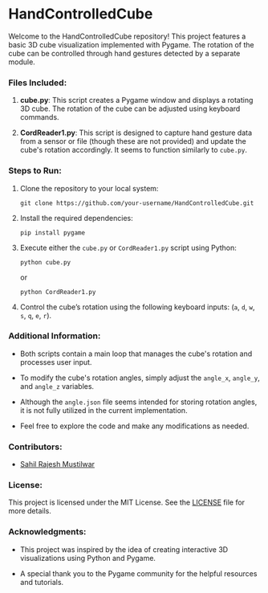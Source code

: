 # **HandControlledCube**

Welcome to the HandControlledCube repository! This project features a basic 3D cube visualization implemented with Pygame. The rotation of the cube can be controlled through hand gestures detected by a separate module.

### Files Included:

1. **cube.py**: This script creates a Pygame window and displays a rotating 3D cube. The rotation of the cube can be adjusted using keyboard commands.

2. **CordReader1.py**: This script is designed to capture hand gesture data from a sensor or file (though these are not provided) and update the cube's rotation accordingly. It seems to function similarly to `cube.py`.

### Steps to Run:

1. Clone the repository to your local system:

    ```
    git clone https://github.com/your-username/HandControlledCube.git
    ```

2. Install the required dependencies:

    ```
    pip install pygame
    ```

3. Execute either the `cube.py` or `CordReader1.py` script using Python:

    ```
    python cube.py
    ```

    or

    ```
    python CordReader1.py
    ```

4. Control the cube’s rotation using the following keyboard inputs: (`a`, `d`, `w`, `s`, `q`, `e`, `r`).

### Additional Information:

- Both scripts contain a main loop that manages the cube's rotation and processes user input.

- To modify the cube's rotation angles, simply adjust the `angle_x`, `angle_y`, and `angle_z` variables.

- Although the `angle.json` file seems intended for storing rotation angles, it is not fully utilized in the current implementation.

- Feel free to explore the code and make any modifications as needed.

### Contributors:

- [Sahil Rajesh Mustilwar](https://github.com/sahilrm794)

### License:

This project is licensed under the MIT License. See the [LICENSE](LICENSE) file for more details.

### Acknowledgments:

- This project was inspired by the idea of creating interactive 3D visualizations using Python and Pygame.

- A special thank you to the Pygame community for the helpful resources and tutorials.
